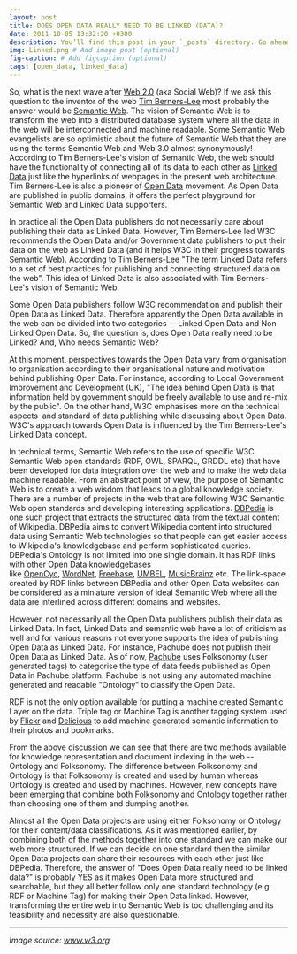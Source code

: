 ```yaml
---
layout: post
title: DOES OPEN DATA REALLY NEED TO BE LINKED (DATA)?
date: 2011-10-05 13:32:20 +0300
description: You’ll find this post in your `_posts` directory. Go ahead and edit it and re-build the site to see your changes. # Add post description (optional)
img: Linked.png # Add image post (optional)
fig-caption: # Add figcaption (optional)
tags: [open_data, linked_data]
---
```

So, what is the next wave after [Web 2.0](http://en.wikipedia.org/wiki/Web_2.0) (aka Social Web)? If we ask this question to the inventor of the web [Tim Berners-Lee](http://en.wikipedia.org/wiki/Tim_Berners-Lee) most probably the answer would be [Semantic Web](http://en.wikipedia.org/wiki/Semantic_Web). The vision of Semantic Web is to transform the web into a distributed database system where all the data in the web will be interconnected and machine readable. Some Semantic Web evangelists are so optimistic about the future of Semantic Web that they are using the terms Semantic Web and Web 3.0 almost synonymously! According to Tim Berners-Lee's vision of Semantic Web, the web should have the functionality of connecting all of its data to each other as [Linked Data](http://en.wikipedia.org/wiki/Linked_Data) just like the hyperlinks of webpages in the present web architecture. Tim Berners-Lee is also a pioneer of [Open Data](http://en.wikipedia.org/wiki/Open_data) movement. As Open Data are published in public domains, it offers the perfect playground for Semantic Web and Linked Data supporters.

In practice all the Open Data publishers do not necessarily care about publishing their data as Linked Data. However, Tim Berners-Lee led W3C recommends the Open Data and/or Government data publishers to put their data on the web as Linked Data (and it helps W3C in their progress towards Semantic Web). According to Tim Berners-Lee "The term Linked Data refers to a set of best practices for publishing and connecting structured data on the web". This idea of Linked Data is also associated with Tim Berners-Lee's vision of Semantic Web.

Some Open Data publishers follow W3C recommendation and publish their Open Data as Linked Data. Therefore apparently the Open Data available in the web can be divided into two categories -- Linked Open Data and Non Linked Open Data. So, the question is, does Open Data really need to be Linked? And, Who needs Semantic Web?

At this moment, perspectives towards the Open Data vary from organisation to organisation according to their organisational nature and motivation behind publishing Open Data. For instance, according to Local Government Improvement and Development (UK), "The idea behind Open Data is that information held by government should be freely available to use and re-mix by the public". On the other hand, W3C emphasises more on the technical aspects  and standard of data publishing while discussing about Open Data. W3C's approach towards Open Data is influenced by the Tim Berners-Lee's Linked Data concept.

In technical terms, Semantic Web refers to the use of specific W3C Semantic Web open standards (RDF, OWL, SPARQL, GRDDL etc) that have been developed for data integration over the web and to make the web data machine readable. From an abstract point of view, the purpose of Semantic Web is to create a web wisdom that leads to a global knowledge society. There are a number of projects in the web that are following W3C Semantic Web open standards and developing interesting applications. [DBPedia](http://www.dbpedia.org/) is one such project that extracts the structured data from the textual content of Wikipedia. DBPedia aims to convert Wikipedia content into structured data using Semantic Web technologies so that people can get easier access to Wikipedia's knowledgebase and perform sophisticated queries. DBPedia's Ontology is not limited into one single domain. It has RDF links with other Open Data knowledgebases like [OpenCyc](http://www.cycfoundation.org/), [WordNet](http://wordnet.princeton.edu/), [Freebase](http://www.freebase.com/), [UMBEL](http://www.umbel.org/), [MusicBrainz](http://musicbrainz.org/) etc. The link-space created by RDF links between DBPedia and other Open Data websites can be considered as a miniature version of ideal Semantic Web where all the data are interlined across different domains and websites.

However, not necessarily all the Open Data publishers publish their data as Linked Data. In fact, Linked Data and semantic web have a lot of criticism as well and for various reasons not everyone supports the idea of publishing Open Data as Linked Data. For instance, Pachube does not publish their Open Data as Linked Data. As of now, [Pachube](http://www.pachube.com/) uses Folksonomy (user generated tags) to categorise the type of data feeds published as Open Data in Pachube platform. Pachube is not using any automated machine generated and readable "Ontology" to classify the Open Data.

RDF is not the only option available for putting a machine created Semantic Layer on the data. Triple tag or Machine Tag is another tagging system used by [Flickr](http://www.flickr.com/) and [Delicious](http://www.delicious.com/) to add machine generated semantic information to their photos and bookmarks.

From the above discussion we can see that there are two methods available for knowledge representation and document indexing in the web -- Ontology and Folksonomy. The difference between Folksonomy and Ontology is that Folksonomy is created and used by human whereas Ontology is created and used by machines. However, new concepts have been emerging that combine both Folksonomy and Ontology together rather than choosing one of them and dumping another.

Almost all the Open Data projects are using either Folksonomy or Ontology for their content/data classifications. As it was mentioned earlier, by combining both of the methods together into one standard we can make our web more structured. If we can decide on one standard then the similar Open Data projects can share their resources with each other just like DBPedia. Therefore, the answer of "Does Open Data really need to be linked data?" is probably YES as it makes Open Data more structured and searchable, but they all better follow only one standard technology (e.g. RDF or Machine Tag) for making their Open Data linked. However, transforming the entire web into Semantic Web is too challenging and its feasibility and necessity are also questionable.

----------
*Image source: www.w3.org*
